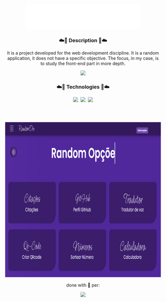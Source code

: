 <div align="center">
  <img height="80" src="https://github.com/MariaE-duarda/DevRdm/blob/main/public/img/RandomDev.png?raw=true">
</div>

<div align = "center">
  <h3 align="center">☁️💜 Description 💜☁️</h3>
  <p>It is a project developed for the web development discipline. It is a random application, it does not have a specific objective. The focus, in my case, is to study the front-end part in more depth.</p>
</div> 

<div align="center">
 <a href="https://random-dev.vercel.app/"><img height="60" src="https://user-images.githubusercontent.com/92947069/162238723-d9323276-f218-4416-a91a-f7808204279d.png" /></a>
</div>

<h3 align="center">☁️💜 Technologies 💜☁️</h3>
<div align="center">
  <img height="59" src="https://cdn.jsdelivr.net/gh/devicons/devicon/icons/html5/html5-original.svg" />&nbsp
  <img height="59" src="https://cdn.jsdelivr.net/gh/devicons/devicon/icons/css3/css3-original.svg" />&nbsp
  <img height="60" src="https://cdn.jsdelivr.net/gh/devicons/devicon/icons/javascript/javascript-original.svg" />          
</div>

<br><br>

<div align="center">
  <img height="500" src="https://github.com/MariaE-duarda/DevRdm/blob/main/public/img/randomDevScreen.png?raw=true" />
</div>

<p align="center">done with 💖 per:</p>

<div align="center">
<img height="70" src="https://avatars.githubusercontent.com/u/95583989?v=4" />
</div>
